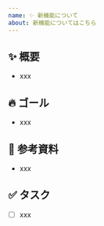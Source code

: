 ```yaml
---
name: ✨ 新機能について
about: 新機能についてはこちら
---
```


## ✨ 概要

- xxx

## 🔥 ゴール

<!-- この Issue に含めないことも記載する -->
<!-- 例) 〇〇ができる、xxなときに△△する -->
<!-- 例) ○○を行うことはこの Issue の範囲外 -->

- xxx

## 📄 参考資料

- xxx

## ✅ タスク

- [ ] xxx
